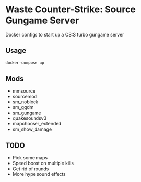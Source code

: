 # Waste Counter-Strike: Source Gungame Server

Docker configs to start up a CS:S turbo gungame server

## Usage

```bash
docker-compose up
```

## Mods

* mmsource
* sourcemod
* sm_noblock
* sm_ggdm
* sm_gungame
* quakesoundsv3
* mapchooser_extended
* sm_show_damage

## TODO

* Pick some maps
* Speed boost on multiple kills
* Get rid of rounds
* More hype sound effects
